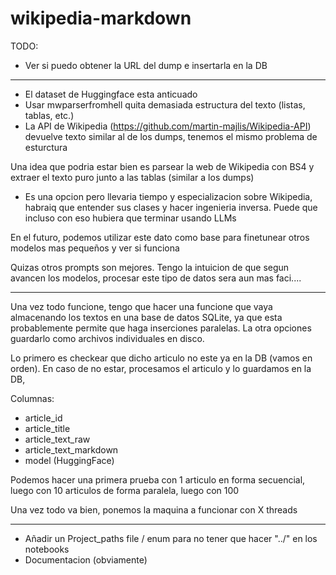# wikipedia-markdown

TODO:

* Ver si puedo obtener la URL del dump e insertarla en la DB

-----

* El dataset de Huggingface esta anticuado
* Usar mwparserfromhell quita demasiada estructura del texto (listas, tablas, etc.)
* La API de Wikipedia (https://github.com/martin-majlis/Wikipedia-API) devuelve texto similar al de los dumps, tenemos el mismo problema de esturctura

Una idea que podria estar bien es parsear la web de Wikipedia con BS4 y extraer el texto puro junto a las tablas (similar a los dumps)
* Es una opcion pero llevaria tiempo y especializacion sobre Wikipedia, habraiq que entender sus clases y hacer ingenieria inversa. Puede que incluso con eso hubiera que terminar usando LLMs

En el futuro, podemos utilizar este dato como base para finetunear otros modelos mas pequeños y ver si funciona

Quizas otros prompts son mejores. Tengo la intuicion de que segun avancen los modelos, procesar este tipo de datos sera aun mas faci....

-------

Una vez todo funcione, tengo que hacer una funcione que vaya almacenando los textos en una base de datos SQLite,
ya que esta probablemente permite que haga inserciones paralelas. La otra opciones guardarlo como archivos
individuales en disco.

Lo primero es checkear que dicho articulo no este ya en la DB (vamos en orden). En caso de no
estar, procesamos el articulo y lo guardamos en la DB,

Columnas:
* article_id
* article_title
* article_text_raw
* article_text_markdown
* model (HuggingFace)

Podemos hacer una primera prueba con 1 articulo en forma secuencial,
luego con 10 articulos de forma paralela,
luego con 100

Una vez todo va bien, ponemos la maquina a funcionar con X threads


-------------------

- Añadir un Project_paths file / enum para no tener que hacer "../" en los notebooks
- Documentacion (obviamente)

